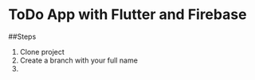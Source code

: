 # ToDo App with  Flutter and Firebase



##Steps
1. Clone project
2. Create a branch with your full name
3. 
